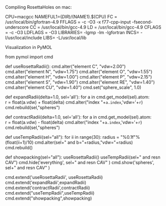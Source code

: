 Compiling RosettaHoles on mac:

CPU=macgcc
NAMEFUL1=$(DIR)/$(NAME1).$(CPU)
FC = /usr/local/bin/gfortran-4.9
FFLAGS = -c -O3 -x f77-cpp-input -fsecond-underscore
CC = /usr/local/bin/gcc-4.9
LD = /usr/local/bin/gcc-4.9
CFLAGS = -c -O3
LDFLAGS = -O3
LIBRARIES= -lgmp  -lm -lgfortran
INCS= -I/usr/local/include
LIBS= -L/usr/local/lib


Visualization in PyMOL

from pymol import cmd

def useRosettaRadii():
	cmd.alter("element C", "vdw=2.00")
	cmd.alter("element N", "vdw=1.75")
	cmd.alter("element O", "vdw=1.55")
	cmd.alter("element H", "vdw=1.00")
	cmd.alter("element P", "vdw=2.15")
	cmd.alter("element S", "vdw=1.90")
	cmd.alter("element RE", "vdw=1.40")
	cmd.alter("element CU", "vdw=1.40")
	cmd.set("sphere_scale", 1.0)
	
def expandRadii(delta=1.0, sel='all'):
	for a in cmd.get_model(sel).atom:	
		r = float(a.vdw) + float(delta)
		cmd.alter("index "+`a.index`,'vdw='+`r`)
	cmd.rebuild(sel,"spheres")

def contractRadii(delta=1.0, sel='all'):
	for a in cmd.get_model(sel).atom:	
		r = float(a.vdw) - float(delta)
		cmd.alter("index "+`a.index`,'vdw='+`r`)
	cmd.rebuild(sel,"spheres")

def useTempRadii(sel="all"):
	for ii in range(30):
		radius = "%0.1f"%(float(ii+1)/10)
		cmd.alter(sel+" and b="+radius,"vdw="+radius)
	cmd.rebuild()


def showpacking(sel="all"):
	useRosettaRadii()
	useTempRadii(sel+" and resn CAV")
	cmd.hide('everything', sel+" and resn CAV" )
	cmd.show('spheres', sel+" and resn CAV" )


cmd.extend('useRosettaRadii', useRosettaRadii)
cmd.extend('expandRadii',expandRadii)
cmd.extend('contractRadii',contractRadii)
cmd.extend("useTempRadii",useTempRadii)
cmd.extend("showpacking",showpacking)
